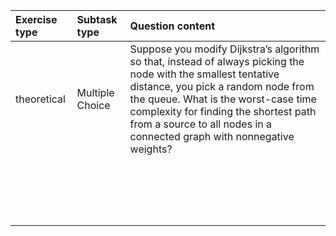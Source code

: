 | Exercise type | Subtask type | Question content |
| :------------ | :----------- | :--------------- |
| theoretical | Multiple Choice | Suppose you modify Dijkstra’s algorithm so that, instead of always picking the node with the smallest tentative distance, you pick a random node from the queue. What is the worst-case time complexity for finding the shortest path from a source to all nodes in a connected graph with nonnegative weights? |
|               |              |                  |
|               |              |                  |
|               |              |                  |
|               |              |                  |
|               |              |                  |
|               |              |                  |
|               |              |                  |
|               |              |                  |
|               |              |                  |
|               |              |                  |
|               |              |                  |
|               |              |                  |
|               |              |                  |
|               |              |                  |
|               |              |                  |
|               |              |                  |
|               |              |                  |
|               |              |                  |